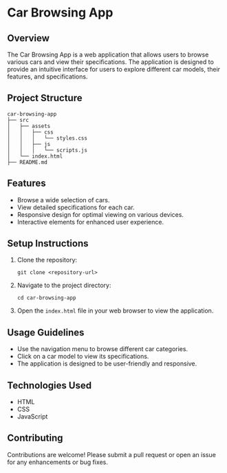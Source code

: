 # Car Browsing App

## Overview
The Car Browsing App is a web application that allows users to browse various cars and view their specifications. The application is designed to provide an intuitive interface for users to explore different car models, their features, and specifications.

## Project Structure
```
car-browsing-app
├── src
│   ├── assets
│   │   ├── css
│   │   │   └── styles.css
│   │   ├── js
│   │   │   └── scripts.js
│   └── index.html
├── README.md
```

## Features
- Browse a wide selection of cars.
- View detailed specifications for each car.
- Responsive design for optimal viewing on various devices.
- Interactive elements for enhanced user experience.

## Setup Instructions
1. Clone the repository:
   ```
   git clone <repository-url>
   ```
2. Navigate to the project directory:
   ```
   cd car-browsing-app
   ```
3. Open the `index.html` file in your web browser to view the application.

## Usage Guidelines
- Use the navigation menu to browse different car categories.
- Click on a car model to view its specifications.
- The application is designed to be user-friendly and responsive.

## Technologies Used
- HTML
- CSS
- JavaScript

## Contributing
Contributions are welcome! Please submit a pull request or open an issue for any enhancements or bug fixes.